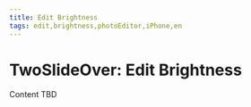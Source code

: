 ```yaml
---
title: Edit Brightness
tags: edit,brightness,photoEditor,iPhone,en
---
```


# TwoSlideOver: Edit Brightness

Content TBD
